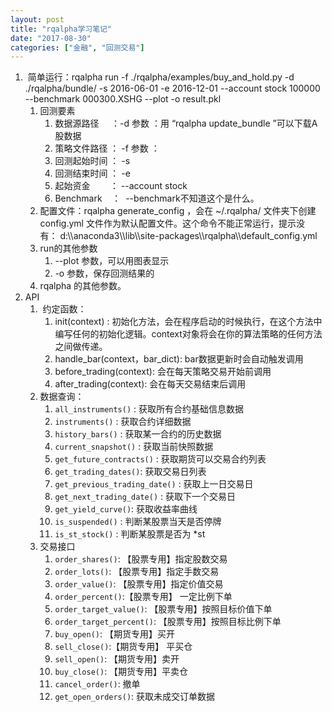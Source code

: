 ```yaml
---
layout: post
title: "rqalpha学习笔记"
date: "2017-08-30"
categories: ["金融", "回测交易"]
---
```


1.  简单运行：rqalpha run -f ./rqalpha/examples/buy\_and\_hold.py -d ./rqalpha/bundle/ -s 2016-06-01 -e 2016-12-01 --account stock 100000 --benchmark 000300.XSHG --plot -o result.pkl
    1. 回测要素
        1. 数据源路径     ：-d 参数 ：用 “rqalpha update\_bundle ”可以下载A股数据
        2. 策略文件路径 ： -f 参数 ：
        3. 回测起始时间 ： -s
        4. 回测结束时间 ： -e
        5. 起始资金        ： --account stock
        6. Benchmark    ：  --benchmark不知道这个是什么。
    2. 配置文件：rqalpha generate\_config ，会在 ~/.rqalpha/ 文件夹下创建 config.yml 文件作为默认配置文件。这个命令不能正常运行，提示没有： d:\\\\anaconda3\\\\lib\\\\site-packages\\\\rqalpha\\\\default\_config.yml
    3. run的其他参数
        1. \--plot 参数，可以用图表显示
        2. \-o 参数，保存回测结果的
    4. rqalpha 的其他参数。
2. API
    1.  约定函数：
        1. init(context) : 初始化方法，会在程序启动的时候执行，在这个方法中编写任何的初始化逻辑。context对象将会在你的算法策略的任何方法之间做传递。
        2. handle\_bar(context，bar\_dict): bar数据更新时会自动触发调用
        3. before\_trading(context): 会在每天策略交易开始前调用
        4. after\_trading(context): 会在每天交易结束后调用
    2. 数据查询：
        1. `all_instruments()` : 获取所有合约基础信息数据
        2. `instruments()` : 获取合约详细数据
        3. `history_bars()` : 获取某一合约的历史数据
        4. `current_snapshot()` : 获取当前快照数据
        5. `get_future_contracts()` : 获取期货可以交易合约列表
        6. `get_trading_dates()`: 获取交易日列表
        7. `get_previous_trading_date()` : 获取上一日交易日
        8. `get_next_trading_date()` : 获取下一个交易日
        9. `get_yield_curve()`: 获取收益率曲线
        10. `is_suspended()` : 判断某股票当天是否停牌
        11. `is_st_stock()` : 判断某股票是否为 \*st
    3. 交易接口
        1. `order_shares()`: 【股票专用】指定股数交易
        2. `order_lots()`: 【股票专用】指定手数交易
        3. `order_value()`: 【股票专用】指定价值交易
        4. `order_percent()`:【股票专用】 一定比例下单
        5. `order_target_value()`: 【股票专用】按照目标价值下单
        6. `order_target_percent()`: 【股票专用】按照目标比例下单
        7. `buy_open()`: 【期货专用】买开
        8. `sell_close()`:【期货专用】 平买仓
        9. `sell_open()`: 【期货专用】卖开
        10. `buy_close()`: 【期货专用】平卖仓
        11. `cancel_order()`: 撤单
        12. `get_open_orders()`: 获取未成交订单数据
